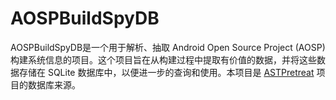 # AOSPBuildSpyDB

AOSPBuildSpyDB是一个用于解析、抽取 Android Open Source Project (AOSP) 构建系统信息的项目。这个项目旨在从构建过程中提取有价值的数据，并将这些数据存储在 SQLite 数据库中，以便进一步的查询和使用。本项目是 [ASTPretreat](https://github.com/DoubleTongTong/ASTPretreat) 项目的数据库来源。
